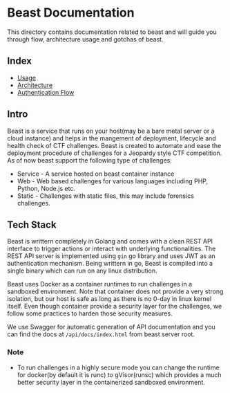 # Beast Documentation

This directory contains documentation related to beast and will guide you through flow, architecture usage and gotchas of beast.

## Index

* [Usage](/Usage)
* [Architecture](Architecture)
* [Authentication Flow](Auth)

## Intro

Beast is a service that runs on your host(may be a bare metal server or a cloud instance) and helps in the mangement of deployment, lifecycle and health check of CTF challenges. Beast is created to automate and ease the deployment procedure of challenges for a Jeopardy style CTF competition. As of now beast support the following type of challenges:

* Service - A service hosted on beast container instance
* Web - Web based challenges for various languages including PHP, Python, Node.js etc.
* Static - Challenges with static files, this may include forensics challenges.

## Tech Stack

Beast is writtern completely in Golang and comes with a clean REST API interface to trigger actions or interact with underlying functionalities.
The REST API server is implemented using `gin` go library and uses JWT as an authentication mechanism. Being writtern in go, Beast is compiled into
a single binary which can run on any linux distribution.

Beast uses Docker as a container runtimes to run challenges in a sandboxed environment. Note that container does not provide a very strong isolation, but our host is safe as long as there is no 0-day in linux kernel itself. Even though container provide a security layer for the challenges, we follow some practices to harden those security measures.

We use Swagger for automatic generation of API documentation and you can find the docs at `/api/docs/index.html` from beast server root.

### Note

* To run challenges in a highly secure mode you can change the runtime for docker(by default it is runc) to gVisor(runsc) which provides a much better security layer in the containerized sandboxed environment.
